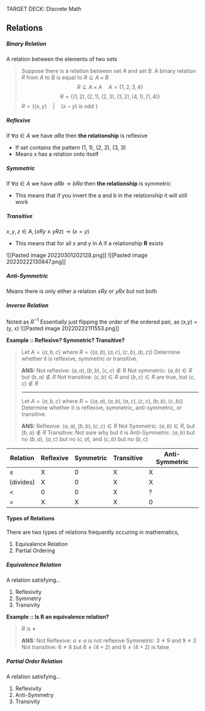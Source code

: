 TARGET DECK: Discrete Math
## Relations
 ##### Binary Relation 
A relation between the elements of two sets

> Suppose there is a relation between set $A$ and set $B$. A binary relation $R$ from $A$ to $B$ is equal to $R \subseteq A \times B$  
> $$R \subseteq A \times A \quad A=\{1, 2, 3, 4\}$$
> $$R=\{(1, 2), (2, 1), (2, 3), (3, 2), (4, 1), (1, 4)\}$$
> $R=\{(x,y) \quad | \quad (x-y) \text{ is odd } \}$ 


##### Reflexive 
If $\forall a \in A$  we have $a R a$ then **the relationship** is reflexive
- If set contains the pattern (1, 1), (2, 2), (3, 3)
- Means x has a relation onto itself

##### Symmetric
If $\forall a \in A$  we have $a R b \rightarrow b R a$ then **the relationship** is symmetric
- This means that if you invert the a and b in the relationship it will still work

##### Transitive
$x, y, z \in A, (xRy \land yRz) \rightarrow (x=y)$
- This means that for all x and y in A if a relationship **R** exists 

![[Pasted image 20220301202128.png]]
![[Pasted image 20220222130847.png]]

##### Anti-Symmetric
Means there is only either a relation $xRy$ or $yRx$ but not both

##### Inverse Relation
Noted as $R^{-1}$ 
Essentially just flipping the order of the ordered pair, as (x,y) = (y, x)
![[Pasted image 20220222111553.png]]

**Example :: Reflexive? Symmetric? Transitive?**
> Let $A=\{a,b,c\}$ where $R=\{(a,b),(a,c),(c,b),(b,c)\}$ Determine whether it is reflexive, symmetric or transitive.
> 
> **ANS:** 
> Not reflexive: $(a,a),(b,b),(c,c) \not\in R$ 
> Not symmetric: $(a,b) \in R$ but $(b,a) \not\in R$ 
> Not transitive: $(c,b) \in R$ and $(b,c) \in R$ are true, but $(c,c) \not\in R$ 
> 
> -----
> Let $A=\{a,b,c\}$ where $R=\{(a,a),(a,b),(a,c),(c,c),(b,b),(c,b)\}$ Determine whether it is reflexive, symmetric, anti-symmetric, or transitive.
>
> **ANS:** 
> Reflexive:  $(a,a),(b,b),(c,c) \in R$ 
> Not Symmetric: $(a,b) \in R$, but $(b,a) \not\in R$ 
> Transitive: Not sure why but it is
> Anti-Symmetric: $(a,b)$ but no $(b,a)$, $(a,c)$ but no $(c,a)$, and $(c,b)$ but no $(b,c)$

| Relation  | Reflexive | Symmetric | Transitive | Anti-Symmetric |
| --------- | --------- | --------- | ---------- | -------------- | 
| $\le$     | X         | 0         | X          | X              |     
| (divides) | X         | 0         | X          | X              |     
| <         | 0         | 0         | X          | ?              |     
| =         | X         | X         | X          | 0               |   


#### Types of Relations
There are two types of relations frequently occuring in mathematics, 
1. Equivalence Relation
2. Partial Ordering

##### Equivalence Relation
A relation satisfying...
1. Reflexivity
2. Symmetry
3. Transivity

**Example :: Is R an equivalence relation?**
> $R \text{ is } \ne$ 
> 
> **ANS:**
> Not Reflexive: $a \ne a$ is not reflexive
> Symmetric: $3 \ne 9$ and $9 \ne 3$ 
> Not transitive: $6 \ne 8$ but $8 \ne (4 + 2)$ and $6 \ne (4 + 2)$ is false
 
##### Partial Order Relation
A relation satisfying...
1. Reflexivity
2. Anti-Symmetry
3. Transivity


